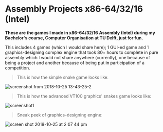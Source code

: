 # Assembly Projects x86-64/32/16 (Intel)

**These are the games I made in x86-64/32/16 Assembly (Intel) during my Bachelor's course, Computer Organisation at TU Delft, just for fun.**

This includes 4 games (which I would share here); 1 GUI-ed game and 1 graphics-designing complex engine that took 80+ hours to complete in pure assembly which I would not share anywhere (currently), one because of being a project and another because of being put in participation of a competition.

>This is how the simple snake game looks like:

![screenshot from 2018-10-25 13-43-25-2](https://user-images.githubusercontent.com/41565823/47498934-fa242b80-d85e-11e8-9064-1c1d3e55c5f6.png)

>This is how the advanced VT100 graphics' snakes game looks like:

![screenshot1](https://user-images.githubusercontent.com/41565823/46129946-60099d00-c238-11e8-9bd5-74293b3c915c.jpg)

>Sneak peek of graphics-designing engine:

![screen shot 2018-10-25 at 2 07 44 pm](https://user-images.githubusercontent.com/41565823/47499134-7f0f4500-d85f-11e8-835b-fe5d9b2afb05.png)



